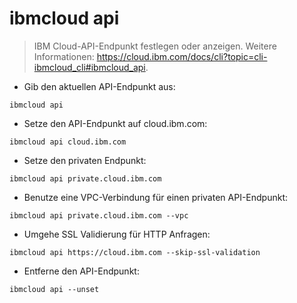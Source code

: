# ibmcloud api

> IBM Cloud-API-Endpunkt festlegen oder anzeigen.
> Weitere Informationen: <https://cloud.ibm.com/docs/cli?topic=cli-ibmcloud_cli#ibmcloud_api>.

- Gib den aktuellen API-Endpunkt aus:

`ibmcloud api`

- Setze den API-Endpunkt auf cloud.ibm.com:

`ibmcloud api cloud.ibm.com`

- Setze den privaten Endpunkt:

`ibmcloud api private.cloud.ibm.com`

- Benutze eine VPC-Verbindung für einen privaten API-Endpunkt:

`ibmcloud api private.cloud.ibm.com --vpc`

- Umgehe SSL Validierung für HTTP Anfragen:

`ibmcloud api https://cloud.ibm.com --skip-ssl-validation`

- Entferne den API-Endpunkt:

`ibmcloud api --unset`
